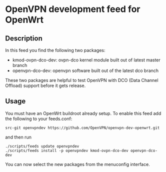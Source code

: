 # OpenVPN development feed for OpenWrt

## Description

In this feed you find the following two packages:
* kmod-ovpn-dco-dev: ovpn-dco kernel module built out of latest master branch
* openvpn-dco-dev: openvpn software built out of the latest dco branch

These two packages are helpful to test OpenVPN with DCO (Data Channel Offload)
support before it gets release.

## Usage

You must have an OpenWrt buildroot already setup.
To enable this feed add the following to your feeds.conf:
```
src-git openvpndev https://github.com/OpenVPN/openvpn-dev-openwrt.git
```
and then run
```
./scripts/feeds update openvpndev
./scripts/feeds install -p openvpndev kmod-ovpn-dco-dev openvpn-dco-dev
```

You can now select the new packages from the menuconfig interface.
